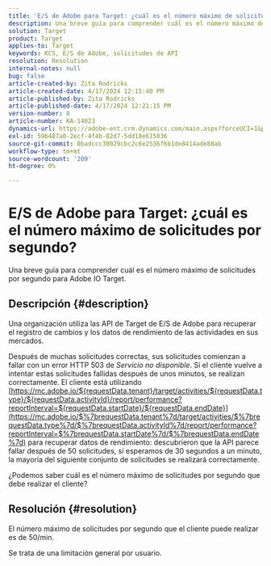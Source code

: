 ```yaml
---
title: 'E/S de Adobe para Target: ¿cuál es el número máximo de solicitudes por segundo?'
description: Una breve guía para comprender cuál es el número máximo de solicitudes por segundo en Adobe IO Target
solution: Target
product: Target
applies-to: Target
keywords: KCS, E/S de Adobe, solicitudes de API
resolution: Resolution
internal-notes: null
bug: false
article-created-by: Zita Rodricks
article-created-date: 4/17/2024 12:15:40 PM
article-published-by: Zita Rodricks
article-published-date: 4/17/2024 12:21:15 PM
version-number: 8
article-number: KA-14023
dynamics-url: https://adobe-ent.crm.dynamics.com/main.aspx?forceUCI=1&pagetype=entityrecord&etn=knowledgearticle&id=cd280132-b4fc-ee11-a1ff-6045bd0065b6
exl-id: 59b487a0-2ecf-4f4b-82d7-5dd18e615036
source-git-commit: 0badccc30029cbc2c6e2536f6b1de8414ade88ab
workflow-type: tm+mt
source-wordcount: '209'
ht-degree: 0%

---
```


# E/S de Adobe para Target: ¿cuál es el número máximo de solicitudes por segundo?


Una breve guía para comprender cuál es el número máximo de solicitudes por segundo para Adobe IO Target.

## Descripción {#description}


Una organización utiliza las API de Target de E/S de Adobe para recuperar el registro de cambios y los datos de rendimiento de las actividades en sus mercados.

Después de muchas solicitudes correctas, sus solicitudes comienzan a fallar con un error HTTP 503 de *Servicio no disponible*. Si el cliente vuelve a intentar estas solicitudes fallidas después de unos minutos, se realizan correctamente. El cliente está utilizando [https://mc.adobe.io/${requestData.tenant}/target/activities/${requestData.type}/${requestData.activityId}/report/performance?reportInterval=${requestData.startDate}/${requestData.endDate}](https://mc.adobe.io/$%7brequestData.tenant%7d/target/activities/$%7brequestData.type%7d/$%7brequestData.activityId%7d/report/performance?reportInterval=$%7brequestData.startDate%7d/$%7brequestData.endDate%7d) para recuperar datos de rendimiento: descubrieron que la API parece fallar después de 50 solicitudes, si esperamos de 30 segundos a un minuto, la mayoría del siguiente conjunto de solicitudes se realizará correctamente.

¿Podemos saber cuál es el número máximo de solicitudes por segundo que debe realizar el cliente?


## Resolución {#resolution}


El número máximo de solicitudes por segundo que el cliente puede realizar es de 50/min.

Se trata de una limitación general por usuario.
